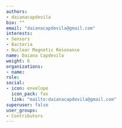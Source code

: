 ```yaml
---
authors:
- daianacapdevila
bio: ""
email: "daianacapdevila@gmail.com"
interests:
- Sensors
- Bacteria
- Nuclear Magnetic Resonance
name: Daiana Capdevila
weight: 6
organizations:
- name: 
role: 
social:
- icon: envelope
  icon_pack: fas
  link: "mailto:daianacapdevila@gmail.com"
superuser: false
user_groups:
- Contributors
---
```

